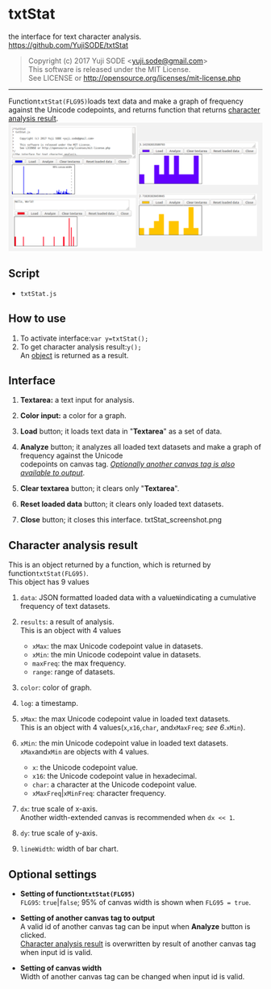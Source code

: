 # txtStat
the interface for text character analysis.
https://github.com/YujiSODE/txtStat

>Copyright (c) 2017 Yuji SODE \<yuji.sode@gmail.com\>  
>This software is released under the MIT License.  
>See LICENSE or http://opensource.org/licenses/mit-license.php
______

Function`txtStat(FLG95)`loads text data and make a graph of frequency against the Unicode codepoints,
and returns function that returns [character analysis result](#character-analysis-result).  
![screenshot](./txtStat_screenshot.png)

## Script
* `txtStat.js`

## How to use
1. To activate interface:`var y=txtStat();`  
2. To get character analysis result:`y();`  
   An [object](#character-analysis-result) is returned as a result.

## Interface
1. __Textarea:__ a text input for analysis.  
   
2. __Color input:__ a color for a graph.  
   
3. __Load__ button; it loads text data in "__Textarea__" as a set of data.  
   
4. __Analyze__ button; it analyzes all loaded text datasets and make a graph of frequency against the Unicode  
   codepoints on canvas tag. [_Optionally another canvas tag is also available to output_](#optional-settings).  
   
5. __Clear textarea__ button; it clears only "__Textarea__".  
   
6. __Reset loaded data__ button; it clears only loaded text datasets.  
   
7. __Close__ button; it closes this interface.
txtStat_screenshot.png
## Character analysis result
This is an object returned by a function, which is returned by function`txtStat(FLG95)`.  
This object has 9 values  
1. `data`: JSON formatted loaded data with a value`N`indicating a cumulative frequency of text datasets.  
   
2. `results`: a result of analysis.  
   This is an object with 4 values
   * `xMax`: the max Unicode codepoint value in datasets.
   * `xMin`: the min Unicode codepoint value in datasets.
   * `maxFreq`: the max frequency.
   * `range`: range of datasets.
   
3. `color`: color of graph.  
   
4. `log`: a timestamp.  
   
5. `xMax`: the max Unicode codepoint value in loaded text datasets.  
   This is an object with 4 values\(`x`,`x16`,`char`, and`xMaxFreq`; _see 6_\.`xMin`\).  
   
6. `xMin`: the min Unicode codepoint value in loaded text datasets.  
   `xMax`and`xMin` are objects with 4 values.
   * `x`: the Unicode codepoint value.
   * `x16`: the Unicode codepoint value in hexadecimal.
   * `char`: a character at the Unicode codepoint value.
   * `xMaxFreq`|`xMinFreq`: character frequency.
   
7. `dx`: true scale of x-axis.  
   Another width-extended canvas is recommended when `dx << 1`.  
   
8. `dy`: true scale of y-axis.  
   
9. `lineWidth`: width of bar chart.

## Optional settings
* __Setting of function`txtStat(FLG95)`__  
  `FLG95`: `true`|`false`; 95% of canvas width is shown when `FLG95 = true`.  
  
* __Setting of another canvas tag to output__  
  A valid id of another canvas tag can be input when __Analyze__ button is clicked.  
  [Character analysis result](#character-analysis-result) is overwritten by result of another canvas tag when input id is valid.  
  
* __Setting of canvas width__  
  Width of another canvas tag can be changed when input id is valid.
